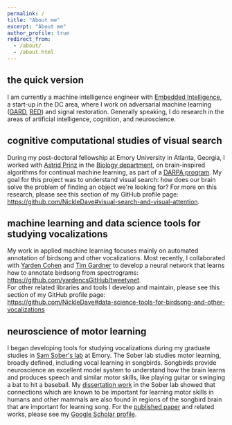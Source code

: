 ```yaml
---
permalink: /
title: "About me"
excerpt: "About me"
author_profile: true
redirect_from:
  - /about/
  - /about.html
---
```


## the quick version
I am currently a machine intelligence engineer with
[Embedded Intelligence](https://www.linkedin.com/company/embedintel/),
a start-up in the DC area, where I work on adversarial machine learning
([GARD](https://www.darpa.mil/program/guaranteeing-ai-robustness-against-deception),
[RED](https://beta.sam.gov/opp/258cc833c18749de87aba9c129ee2205/view))
and signal restoration.
Generally speaking, I do research in the areas of
artificial intelligence, cognition, and neuroscience.

## cognitive computational studies of visual search
During my post-doctoral fellowship at Emory University in Atlanta, Georgia,
I worked with [Astrid Prinz](http://www.biology.emory.edu/research/Prinz/index.html)
in the [Biology department](http://www.biology.emory.edu/),
on brain-inspired algorithms for continual machine learning,
as part of a [DARPA program](https://www.darpa.mil/news-events/2017-03-16).
My goal for this project was to understand visual search:
how does our brain solve the problem of finding an object we're looking for?
For more on this research, please see this section of my GitHub profile page:  
<https://github.com/NickleDave#visual-search-and-visual-attention>.

## machine learning and data science tools for studying vocalizations
My work in applied machine learning focuses mainly on automated annotation of
birdsong and other vocalizations.
Most recently, I collaborated with [Yarden Cohen](https://yardencsgithub.github.io/)
and [Tim Gardner](http://www.bu.edu/biology/people/profiles/tim-gardner/)
to develop a neural network that learns
how to annotate birdsong from spectrograms:  
<https://github.com/yardencsGitHub/tweetynet>.  
For other related libraries and tools I develop and maintain, please see
this section of my GitHub profile page:  
<https://github.com/NickleDave#data-science-tools-for-birdsong-and-other-vocalizations>

## neuroscience of motor learning
I began developing tools for studying vocalizations during my graduate studies in
[Sam Sober's lab](http://www.biology.emory.edu/research/Sober/Home.html) at Emory.
The Sober lab studies motor learning, broadly defined, including vocal learning in songbirds.
Songbirds provide neuroscience an excellent model system to understand
how the brain learns and produces speech and similar motor skills,
like playing guitar or swinging a bat to hit a baseball.
My [dissertation work](https://open.library.emory.edu/publications/emory%3Atrghv/)
in the Sober lab showed that connections which
are known to be important for learning motor skills in humans and other
mammals are also found in regions of the songbird brain
that are important for learning song.
For the [published paper](https://onlinelibrary.wiley.com/doi/abs/10.1002/cne.24428)
and related works, please see my
[Google Scholar profile](https://scholar.google.com/citations?user=rs2xJh4AAAAJ&hl=en).
